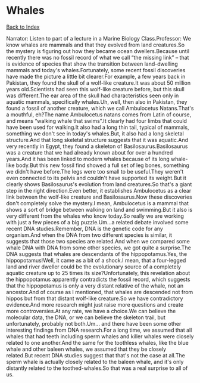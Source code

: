 # Whales
[Back to Index](https://github.com/windows10010/tpoExtractor/blog/master/README.md)

Narrator: Listen to part of a lecture in a Marine Biology Class.Professor: We know whales are mammals and that they evolved from land creatures.So the mystery is figuring out how they became ocean dwellers.Because until recently there was no fossil record of what we call “the missing link” – that is evidence of species that show the transition between land-dwelling mammals and today's whales.Fortunately, some recent fossil discoveries have made the picture a little bit clearer.For example, a few years back in Pakistan, they found the skull of a wolf-like creature.It was about 50 million years old.Scientists had seen this wolf-like creature before, but this skull was different.The ear area of the skull had characteristics seen only in aquatic mammals, specifically whales.Uh, well, then also in Pakistan, they found a fossil of another creature, which we call Ambulocetus Natans.That's a mouthful, eh?The name Ambulocetus natans comes from Latin of course, and means “walking whale that swims”.It clearly had four limbs that could have been used for walking.It also had a long thin tail, typical of mammals, something we don't see in today's whales.But, it also had a long skeletal structure.And that long skeletal structure suggests that it was aquatic.And very recently in Egypt, they found a skeleton of Basilosaurus.Basilosaurus was a creature that we had already known about for over a hundred years.And it has been linked to modern whales because of its long whale-like body.But this new fossil find showed a full set of leg bones, something we didn't have before.The legs were too small to be useful.They weren't even connected to its pelvis and couldn't have supported its weight.But it clearly shows Basilosaurus's evolution from land creatures.So that's a giant step in the right direction.Even better, it establishes Ambulocetus as a clear link between the wolf-like creature and Basilosaurus.Now these discoveries don't completely solve the mystery.I mean, Ambulocetus is a mammal that shows a sort of bridge between walking on land and swimming.But it also is very different from the whales who know today.So really we are working with just a few pieces of a big puzzle.Um...a related debate involved some recent DNA studies.Remember, DNA is the genetic code for any organism.And when the DNA from two different species is similar, it suggests that those two species are related.And when we compared some whale DNA with DNA from some other species, we got quite a surprise.The DNA suggests that whales are descendants of the hippopotamus.Yes, the hippopotamus!Well, it came as a bit of a shock.I mean, that a four-legged land and river dweller could be the evolutionary source of a completely aquatic creature up to 25 times its size?Unfortunately, this revelation about the hippopotamus apparently contradicts the fossil record, which suggests that the hippopotamus is only a very distant relative of the whale, not an ancestor.And of course as I mentioned, that whales are descended not from hippos but from that distant wolf-like creature.So we have contradictory evidence.And more research might just raise more questions and create more controversies.At any rate, we have a choice.We can believe the molecular data, the DNA, or we can believe the skeleton trail, but unfortunately, probably not both.Um... and there have been some other interesting findings from DNA research.For a long time, we assumed that all whales that had teeth including sperm whales and killer whales were closely related to one another.And the same for the toothless whales, like the blue whale and other baleen whales, we assumed that they be closely related.But recent DNA studies suggest that that's not the case at all.The sperm whale is actually closely related to the baleen whale, and it's only distantly related to the toothed-whales.So that was a real surprise to all of us.
 